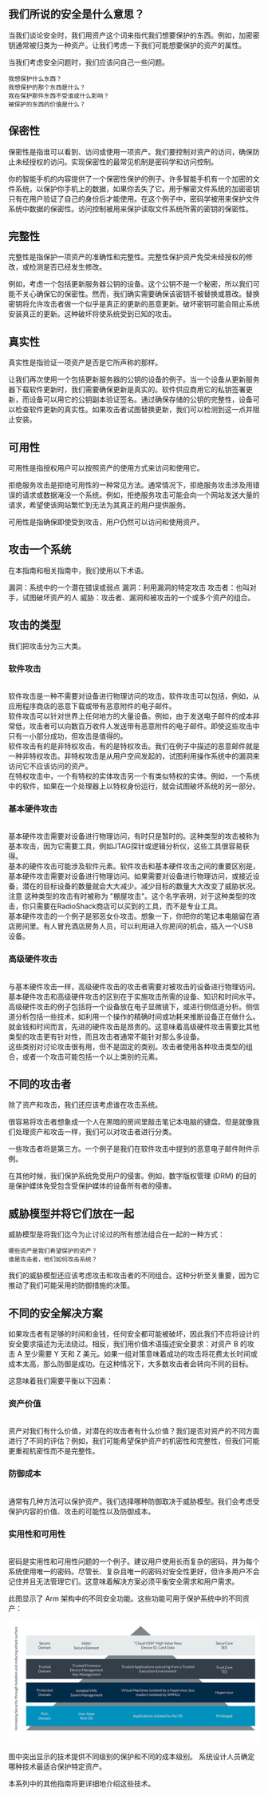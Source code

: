 ## 我们所说的安全是什么意思？

当我们谈论安全时，我们用资产这个词来指代我们想要保护的东西。例如，加密密钥通常被归类为一种资产。让我们考虑一下我们可能想要保护的资产的属性。

当我们考虑安全问题时，我们应该问自己一些问题。

    我想保护什么东西？
    我想保护的那个东西是什么？
    我在保护那件东西不受谁或什么影响？
    被保护的东西的价值是什么？

## 保密性

保密性是指谁可以看到、访问或使用一项资产。我们要控制对资产的访问，确保防止未经授权的访问。实现保密性的最常见机制是密码学和访问控制。

你的智能手机的内容提供了一个保密性保护的例子。许多智能手机有一个加密的文件系统，以保护你手机上的数据，如果你丢失了它。用于解密文件系统的加密密钥只有在用户验证了自己的身份后才能使用。在这个例子中，密码学被用来保护文件系统中数据的保密性。访问控制被用来保护读取文件系统所需的密钥的保密性。

## 完整性

完整性是指保护一项资产的准确性和完整性。完整性保护资产免受未经授权的修改，或检测是否已经发生修改。

例如，考虑一个包括更新服务器公钥的设备。这个公钥不是一个秘密，所以我们可能不关心确保它的保密性。然而，我们确实需要确保该密钥不被替换或篡改。替换密钥将允许攻击者做一个似乎是真正的更新的恶意更新。破坏密钥可能会阻止系统安装真正的更新。这种破坏将使系统受到已知的攻击。

## 真实性

真实性是指验证一项资产是否是它所声称的那样。

让我们再次使用一个包括更新服务器的公钥的设备的例子。当一个设备从更新服务器下载软件更新时，我们需要确保更新是真实的。软件供应商用它的私钥签署更新，而设备可以用它的公钥副本验证签名。通过确保存储的公钥的完整性，设备可以检查软件更新的真实性。如果攻击者试图替换更新，我们可以检测到这一点并阻止安装。

## 可用性

可用性是指授权用户可以按照资产的使用方式来访问和使用它。

拒绝服务攻击是拒绝可用性的一种常见方法。通常情况下，拒绝服务攻击涉及用错误的请求或数据淹没一个系统。例如，拒绝服务攻击可能会向一个网站发送大量的请求，希望使该网站繁忙到无法为其真正的用户提供服务。

可用性是指确保即使受到攻击，用户仍然可以访问和使用资产。

## 攻击一个系统

在本指南和相关指南中，我们使用以下术语。

漏洞：系统中的一个潜在错误或弱点 
漏洞：利用漏洞的特定攻击 
攻击者：也叫对手，试图破坏资产的人 
威胁：攻击者、漏洞和被攻击的一个或多个资产的组合。

## 攻击的类型

我们把攻击分为三大类。

### 软件攻击

​    
软件攻击是一种不需要对设备进行物理访问的攻击。软件攻击可以包括，例如，从应用程序商店的恶意下载或带有恶意附件的电子邮件。
​    
软件攻击可以针对世界上任何地方的大量设备。例如，由于发送电子邮件的成本非常低，攻击者可以向数百万收件人发送带有恶意附件的电子邮件。即使这些攻击中只有一小部分成功，但攻击是值得的。
​    
软件攻击有的是非特权攻击，有的是特权攻击。我们在例子中描述的恶意邮件就是一种非特权攻击。非特权攻击是从用户空间发起的，试图利用操作系统中的漏洞来访问它不应该访问的资产。
​    
在特权攻击中，一个有特权的实体攻击另一个有类似特权的实体。例如，一个系统中的软件，如果在一个处理器上以特权身份运行，就会试图破坏系统的另一部分。
​    

### 基本硬件攻击

​    
基本硬件攻击需要对设备进行物理访问，有时只是暂时的。这种类型的攻击被称为基本攻击，因为它需要工具，例如JTAG探针或逻辑分析仪，这些工具很容易获得。
​    
基本的硬件攻击可能涉及软件元素。软件攻击和基本硬件攻击之间的重要区别是，基本硬件攻击需要对设备进行物理访问。如果需要对设备进行物理访问，或接近设备，潜在的目标设备的数量就会大大减少。减少目标的数量大大改变了威胁状况。
​    
注意 这种类型的攻击有时被称为 "棚屋攻击"。这个名字表明，对于这种类型的攻击，你只需要在RadioShack商店可以买到的工具，而不是专业工具。
​    
基本硬件攻击的一个例子是邪恶女仆攻击。想象一下，你把你的笔记本电脑留在酒店房间里。有人冒充酒店房务人员，可以利用进入你房间的机会，插入一个USB设备。
​    

### 高级硬件攻击

​    
与基本硬件攻击一样，高级硬件攻击的攻击者需要对被攻击的设备进行物理访问。基本硬件攻击和高级硬件攻击的区别在于实施攻击所需的设备、知识和时间水平。
​    
高级硬件攻击的例子包括将一个设备放在电子显微镜下，或进行侧信道分析。侧信道分析包括一些技术，如利用一个操作的精确时间或功耗来推断设备正在做什么。
​    
就金钱和时间而言，先进的硬件攻击是昂贵的。这意味着高级硬件攻击需要比其他类型的攻击更有针对性，而且攻击者通常不能针对那么多设备。
​    
这些类别对讨论攻击很有用，但不是固定的类别。攻击者使用各种攻击类型的组合，或者一个攻击可能包括一个以上类别的元素。

## 不同的攻击者

除了资产和攻击，我们还应该考虑谁在攻击系统。

很容易将攻击者想象成一个人在黑暗的房间里敲击笔记本电脑的键盘。但是就像我们处理资产和攻击一样，我们可以对攻击者进行分类。

一些攻击者将是第三方。一个例子是我们在软件攻击中提到的恶意电子邮件附件示例。

在其他时候，我们保护系统免受用户的侵害。例如，数字版权管理 (DRM) 的目的是保护媒体免受包含受保护媒体的设备所有者的侵害。

## 威胁模型并将它们放在一起

威胁模型是将我们迄今为止讨论过的所有想法组合在一起的一种方式：

    哪些资产是我们希望保护的资产？
    谁是攻击者，他们如何攻击系统？

我们的威胁模型还应该考虑攻击和攻击者的不同组合。这种分析至关重要，因为它推动了我们可能采用的防御措施的决策。 

## 不同的安全解决方案

如果攻击者有足够的时间和金钱，任何安全都可能被破坏，因此我们不应将设计的安全要求描述为无法绕过。相反，我们用价值术语描述安全要求：对资产 B 的攻击 A 至少需要 Y 天和 Z 美元。如果一组对策意味着成功的攻击将花费太长时间或成本太高，那么防御是成功。在这种情况下，大多数攻击者会转向不同的目标。

这意味着我们需要平衡以下因素：

### 资产价值

​    
资产对我们有什么价值，对潜在的攻击者有什么价值？我们是否对资产的不同方面进行了不同的评估？例如，我们可能希望保护资产的机密性和完整性，但我们可能更重视机密性而不是完整性。
​    

### 防御成本

​    
通常有几种方法可以保护资产。我们选择哪种防御取决于威胁模型。我们会考虑受保护内容的价值、攻击的可能性以及防御成本。
​    

### 实用性和可用性

​    
密码是实用性和可用性问题的一个例子。建议用户使用长而复杂的密码，并为每个系统使用唯一的密码。尽管长、复杂且唯一的密码对安全性更好，但许多用户不会记住并且无法管理它们。这意味着解决方案必须平衡安全需求和用户需求。

此图显示了 Arm 架构中的不同安全功能。这些功能可用于保护系统中的不同资产： 

![Levels of increasing security through isoloation and reducing attack surface. ](ARM_Isolation.png)

图中突出显示的技术提供不同级别的保护和不同的成本级别。 系统设计人员确定哪种技术最适合保护特定资产。

本系列中的其他指南将更详细地介绍这些技术。 


